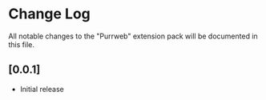 # Change Log
All notable changes to the "Purrweb" extension pack will be documented in this file.

## [0.0.1]
- Initial release
